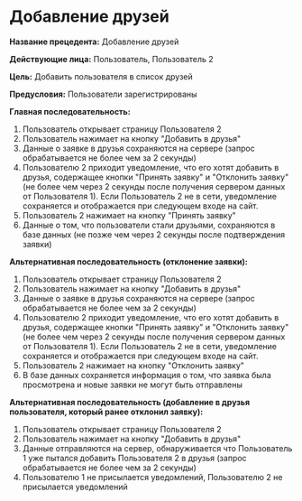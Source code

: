# Добавление друзей

**Название прецедента:** Добавление друзей

**Действующие лица:** Пользователь, Пользователь 2

**Цель:** Добавить пользователя в список друзей

**Предусловия:** Пользователи зарегистрированы

**Главная последовательность:**

1. Пользователь открывает страницу Пользователя 2
2. Пользователь нажимает на кнопку "Добавить в друзья"
3. Данные о заявке в друзья сохраняются на сервере (запрос обрабатывается не более чем за 2 секунды)
4. Пользователю 2 приходит уведомление, что его хотят добавить в друзья, содержащее кнопки "Принять заявку" и "Отклонить заявку" (не более чем через 2 секунды после получения сервером данных от Пользователя 1). Если Пользователь 2 не в сети, уведомление сохраняется и отображается при следующем входе на сайт.
5. Пользователь 2 нажимает на кнопку "Принять заявку"
6. Данные о том, что пользователи стали друзьями, сохраняются в базе данных (не позже чем через 2 секунды после подтверждения заявки)

**Альтернативная последовательность (отклонение заявки):**

1. Пользователь открывает страницу Пользователя 2
2. Пользователь нажимает на кнопку "Добавить в друзья"
3. Данные о заявке в друзья сохраняются на сервере (запрос обрабатывается не более чем за 2 секунды)
4. Пользователю 2 приходит уведомление, что его хотят добавить в друзья, содержащее кнопки "Принять заявку" и "Отклонить заявку" (не более чем через 2 секунды после получения сервером данных от Пользователя 1). Если Пользователь 2 не в сети, уведомление сохраняется и отображается при следующем входе на сайт.
5. Пользователь 2 нажимает на кнопку "Отклонить заявку"
6. В базе данных сохраняется информация о том, что заявка была просмотрена и новые заявки не могут быть отправлены

**Альтернативная последовательность (добавление в друзья пользователя, который ранее отклонил заявку):**

1. Пользователь открывает страницу Пользователя 2
2. Пользователь нажимает на кнопку "Добавить в друзья"
3. Данные отправляются на сервер, обнаруживается что Пользователь 1 уже пытался добавить Пользователя 2 в друзья (запрос обрабатывается не более чем за 2 секунды)
4. Пользователю 1 не присылается уведомлений, Пользователю 2 не присылается уведомлений

